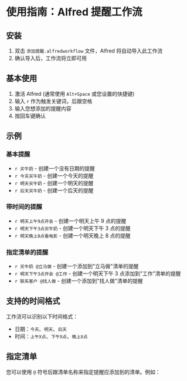 # 使用指南：Alfred 提醒工作流

## 安装

1. 双击 `添加提醒.alfredworkflow` 文件，Alfred 将自动导入此工作流
2. 确认导入后，工作流将立即可用

## 基本使用

1. 激活 Alfred (通常使用 `Alt+Space` 或您设置的快捷键)
2. 输入 `r` 作为触发关键词，后跟空格
3. 输入您想添加的提醒内容
4. 按回车键确认

## 示例

### 基本提醒

- `r 买牛奶` - 创建一个没有日期的提醒
- `r 今天买牛奶` - 创建一个今天的提醒
- `r 明天买牛奶` - 创建一个明天的提醒
- `r 后天买牛奶` - 创建一个后天的提醒

### 带时间的提醒

- `r 明天上午9点开会` - 创建一个明天上午 9 点的提醒
- `r 明天下午3点买牛奶` - 创建一个明天下午 3 点的提醒
- `r 明天晚上8点看电影` - 创建一个明天晚上 8 点的提醒

### 指定清单的提醒

- `r 买牛奶 @立马做` - 创建一个添加到"立马做"清单的提醒
- `r 明天下午3点开会 @工作` - 创建一个明天下午 3 点添加到"工作"清单的提醒
- `r 联系客户 @找人做` - 创建一个添加到"找人做"清单的提醒

## 支持的时间格式

工作流可以识别以下时间格式：

- 日期：`今天`、`明天`、`后天`
- 时间：`上午X点`、`下午X点`、`晚上X点`

## 指定清单

您可以使用 `@` 符号后跟清单名称来指定提醒应添加到的清单。例如：
